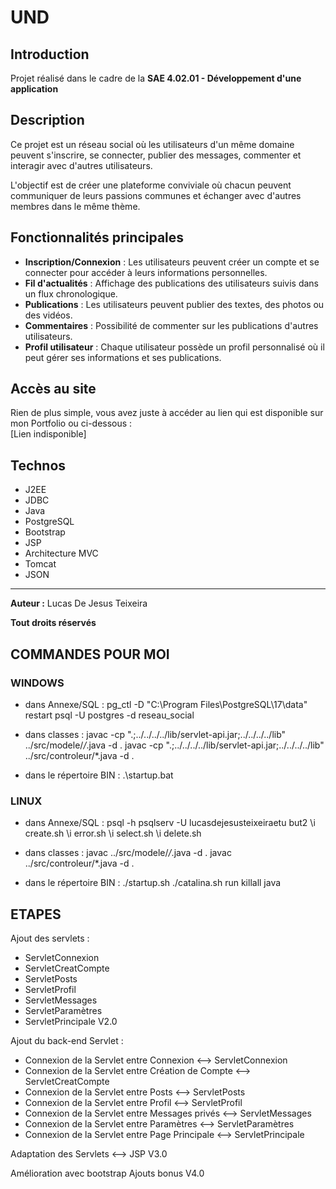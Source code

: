 # UND

## Introduction

Projet réalisé dans le cadre de la **SAE 4.02.01 - Développement d'une application**

## Description

Ce projet est un réseau social où les utilisateurs d'un même domaine peuvent s'inscrire, se connecter, publier des messages, commenter et interagir avec d'autres utilisateurs. 

L'objectif est de créer une plateforme conviviale où chacun peuvent communiquer de leurs passions communes et échanger avec d'autres membres dans le même thème.

## Fonctionnalités principales

- **Inscription/Connexion** : Les utilisateurs peuvent créer un compte et se connecter pour accéder à leurs informations personnelles.
- **Fil d'actualités** : Affichage des publications des utilisateurs suivis dans un flux chronologique.
- **Publications** : Les utilisateurs peuvent publier des textes, des photos ou des vidéos.
- **Commentaires** : Possibilité de commenter sur les publications d'autres utilisateurs.
- **Profil utilisateur** : Chaque utilisateur possède un profil personnalisé où il peut gérer ses informations et ses publications.

## Accès au site

Rien de plus simple, vous avez juste à accéder au lien qui est disponible sur mon Portfolio ou ci-dessous :  \
[Lien indisponible]

## Technos

- J2EE
- JDBC
- Java
- PostgreSQL
- Bootstrap
- JSP
- Architecture MVC
- Tomcat
- JSON

---

**__Auteur :__** Lucas De Jesus Teixeira

**Tout droits réservés**

## COMMANDES POUR MOI 

### WINDOWS
- dans Annexe/SQL : 
pg_ctl -D "C:\Program Files\PostgreSQL\17\data" restart
psql -U postgres -d reseau_social

- dans classes : 
javac -cp ".;../../../../lib/servlet-api.jar;../../../../lib" ../src/modele/*/*.java -d .
javac -cp ".;../../../../lib/servlet-api.jar;../../../../lib" ../src/controleur/*.java -d .

- dans le répertoire BIN : 
.\startup.bat

### LINUX
- dans Annexe/SQL : 
psql -h psqlserv -U lucasdejesusteixeiraetu but2
\i create.sh
\i error.sh
\i select.sh
\i delete.sh

- dans classes : 
javac ../src/modele/*/*.java -d .
javac ../src/controleur/*.java -d .

- dans le répertoire BIN : 
./startup.sh
./catalina.sh run
killall java

## ETAPES

Ajout des servlets :
- ServletConnexion
- ServletCreatCompte
- ServletPosts
- ServletProfil
- ServletMessages
- ServletParamètres
- ServletPrincipale
V2.0

Ajout du back-end Servlet :
- Connexion de la Servlet entre Connexion <--> ServletConnexion
- Connexion de la Servlet entre Création de Compte <--> ServletCreatCompte
- Connexion de la Servlet entre Posts <--> ServletPosts
- Connexion de la Servlet entre Profil <--> ServletProfil
- Connexion de la Servlet entre Messages privés <--> ServletMessages
- Connexion de la Servlet entre Paramètres <--> ServletParamètres
- Connexion de la Servlet entre Page Principale <--> ServletPrincipale

Adaptation des Servlets <--> JSP
V3.0

Amélioration avec bootstrap
Ajouts bonus
V4.0